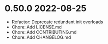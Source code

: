 # 0.50.0 2022-08-25

- Refactor: Deprecate redundant init overloads
- Chore: Add LICENSE.md
- Chore: Add CONTRIBUTING.md
- Chore: Add CHANGELOG.md

